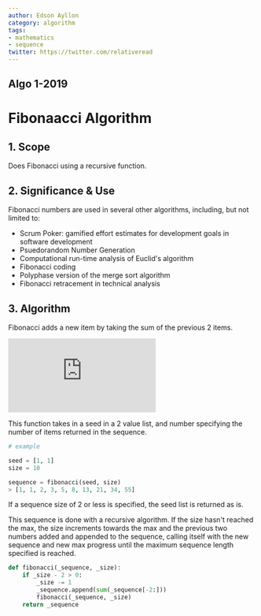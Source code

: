 ```yaml
---
author: Edson Ayllon
category: algorithm
tags: 
- mathematics
- sequence
twitter: https://twitter.com/relativeread
---
```


## Algo 1-2019

# Fibonaacci Algorithm

## 1. Scope

Does Fibonacci using a recursive function. 

## 2. Significance & Use

Fibonacci numbers are used in several other algorithms, including, but not limited to:
- Scrum Poker: gamified effort estimates for development goals in software development
- Psuedorandom Number Generation
- Computational run-time analysis of Euclid's algorithm
- Fibonacci coding
- Polyphase version of the merge sort algorithm 
- Fibonacci retracement in technical analysis

## 3. Algorithm

Fibonacci adds a new item by taking the sum of the previous 2 items. 

![fibonacci](https://latex.codecogs.com/gif.latex?F_n%20%3D%20F_%7Bn-1%7D%20&plus;%20F_%7Bn-2%7D)

This function takes in a seed in a 2 value list, and number specifying the number of items returned in the sequence.

```python
# example

seed = [1, 1]
size = 10

sequence = fibonacci(seed, size)
> [1, 1, 2, 3, 5, 8, 13, 21, 34, 55]
```

If a sequence size of 2 or less is specified, the seed list is returned as is.

This sequence is done with a recursive algorithm. If the size hasn't reached the max, the size increments towards the max and the previous two numbers added and appended to the sequence, calling itself with the new sequence and new max progress until the maximum sequence length specified is reached.

```python
def fibonacci(_sequence, _size):
    if _size - 2 > 0:
        _size -= 1
        _sequence.append(sum(_sequence[-2:]))
        fibonacci(_sequence, _size)
    return _sequence
```
